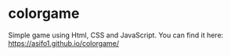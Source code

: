# colorgame
Simple game using Html, CSS and JavaScript.
You can find it here:  https://asifo1.github.io/colorgame/
